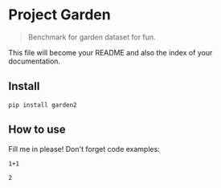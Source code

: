 # Project Garden
> Benchmark for garden dataset for fun.


This file will become your README and also the index of your documentation.

## Install

`pip install garden2`

## How to use

Fill me in please! Don't forget code examples:

```
1+1
```




    2


